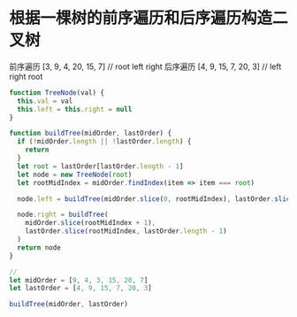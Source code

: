 # 根据一棵树的前序遍历和后序遍历构造二叉树

前序遍历 [3, 9, 4, 20, 15, 7] // root left right
后序遍历 [4, 9, 15, 7, 20, 3] // left right root

```js
function TreeNode(val) {
  this.val = val
  this.left = this.right = null
}

function buildTree(midOrder, lastOrder) {
  if (!midOrder.length || !lastOrder.length) {
    return
  }
  let root = lastOrder[lastOrder.length - 1]
  let node = new TreeNode(root)
  let rootMidIndex = midOrder.findIndex(item => item === root)

  node.left = buildTree(midOrder.slice(0, rootMidIndex), lastOrder.slice(0, rootMidIndex))

  node.right = buildTree(
    midOrder.slice(rootMidIndex + 1),
    lastOrder.slice(rootMidIndex, lastOrder.length - 1)
  )
  return node
}

//
let midOrder = [9, 4, 3, 15, 20, 7]
let lastOrder = [4, 9, 15, 7, 20, 3]

buildTree(midOrder, lastOrder)
```
